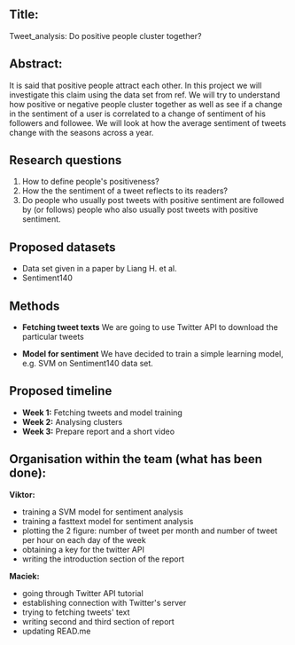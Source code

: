 ## Title:
Tweet_analysis: Do positive people cluster together?

## Abstract: 
It is said that positive people attract each other. In this project we will investigate this claim using the data set from ref. We will try to understand how positive or negative people cluster together as well as see if a change in the sentiment of a user is correlated to a change of sentiment of his followers and followee. We will look at how the average sentiment of tweets change with the seasons across a year.

## Research questions
1. How to define people's positiveness?
2. How the the sentiment of a tweet reflects to its readers?
3. Do people who usually post tweets with positive sentiment are followed by (or follows) people who also usually post tweets with positive sentiment.

## Proposed datasets
- Data set given in a paper by Liang H. et al.
- Sentiment140

## Methods
- **Fetching tweet texts** We are going to use Twitter API to download the particular tweets

- **Model for sentiment** We have decided to train a simple learning model, e.g. SVM on Sentiment140 data set.

## Proposed timeline
- **Week 1:** Fetching tweets and model training
- **Week 2:** Analysing clusters
- **Week 3:** Prepare report and a short video

## Organisation within the team (what has been done):
**Viktor:**
- training a SVM model for sentiment analysis 
- training a fasttext model for sentiment analysis
- plotting the 2 figure: number of tweet per month and number of tweet per hour on each day of the week
- obtaining a key for the twitter API
- writing the introduction section of the report

**Maciek:**
- going through Twitter API tutorial
- establishing connection with Twitter's server
- trying to fetching tweets' text
- writing second and third section of report
- updating READ.me  